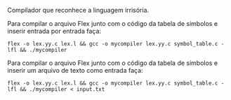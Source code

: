 Compilador que reconhece a linguagem irrisória.

Para compilar o arquivo Flex junto com o código da tabela de símbolos e inserir entrada por entrada faça:

```
flex -o lex.yy.c lex.l && gcc -o mycompiler lex.yy.c symbol_table.c -lfl && ./mycompiler

```

Para compilar o arquivo Flex junto com o código da tabela de símbolos e inserir um arquivo de texto como entrada faça:

```
flex -o lex.yy.c lex.l && gcc -o mycompiler lex.yy.c symbol_table.c -lfl && ./mycompiler < input.txt

```


